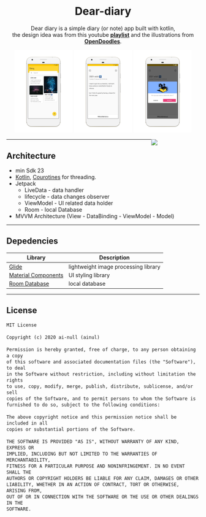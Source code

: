 <h1 align="center">Dear-diary</h1>

<p align="center">
Dear diary is a simple diary (or note) app built with kotlin,
  <br />the design idea was from this youtube <b><a href="https://www.youtube.com/watch?v=hlkekoPqsis&list=PLam6bY5NszYN6-a1wt7yRISWfmYPdkbMu">playlist</a></b> and the illustrations from <b><a href="https://opendoodles.com/">OpenDoodles</a></b>.
</p>

<p align="center">
<img src="https://raw.githubusercontent.com/ai-null/dear-diary/dev/demo/homescreen.png" width="30%" />
<img src="https://raw.githubusercontent.com/ai-null/dear-diary/dev/demo/add-note-screen.png" width="30%" />
<img src="https://raw.githubusercontent.com/ai-null/dear-diary/dev/demo/dialog-delete.png" width="30%" />
</p>


<img align="right" src="https://raw.githubusercontent.com/ai-null/dear-diary/dev/demo/demo dear-diary.gif" width="25%" />

___
## Architecture

* min Sdk 23
* [Kotlin](https://kotlinlang.org/), [Courotines](https://developer.android.com/kotlin/coroutines) for threading.
* Jetpack
  * LiveData - data handler
  * lifecycle - data changes observer
  * ViewModel - UI related data holder
  * Room - local Database
* MVVM Architecture (View - DataBinding - ViewModel - Model)

___
## Depedencies
| Library | Description |
| ------  | ----------- |
| [Glide](https://github.com/bumptech/glide) | lightweight image processing library |
| [Material Components](https://github.com/material-components/material-components-android) | UI styling library |
| [Room Database](https://developer.android.com/jetpack/androidx/releases/room) | local database |

___
## License
```
MIT License

Copyright (c) 2020 ai-null (ainul)

Permission is hereby granted, free of charge, to any person obtaining a copy
of this software and associated documentation files (the "Software"), to deal
in the Software without restriction, including without limitation the rights
to use, copy, modify, merge, publish, distribute, sublicense, and/or sell
copies of the Software, and to permit persons to whom the Software is
furnished to do so, subject to the following conditions:

The above copyright notice and this permission notice shall be included in all
copies or substantial portions of the Software.

THE SOFTWARE IS PROVIDED "AS IS", WITHOUT WARRANTY OF ANY KIND, EXPRESS OR
IMPLIED, INCLUDING BUT NOT LIMITED TO THE WARRANTIES OF MERCHANTABILITY,
FITNESS FOR A PARTICULAR PURPOSE AND NONINFRINGEMENT. IN NO EVENT SHALL THE
AUTHORS OR COPYRIGHT HOLDERS BE LIABLE FOR ANY CLAIM, DAMAGES OR OTHER
LIABILITY, WHETHER IN AN ACTION OF CONTRACT, TORT OR OTHERWISE, ARISING FROM,
OUT OF OR IN CONNECTION WITH THE SOFTWARE OR THE USE OR OTHER DEALINGS IN THE
SOFTWARE.
```
